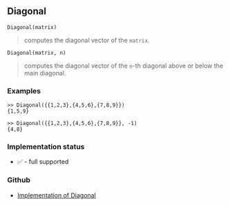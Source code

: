 ## Diagonal

```
Diagonal(matrix)
```

> computes the diagonal vector of the `matrix`.
  
```
Diagonal(matrix, n)
```

> computes the diagonal vector of the `n`-th diagonal above or below the main diagonal.

### Examples

```
>> Diagonal({{1,2,3},{4,5,6},{7,8,9}})
{1,5,9}

>> Diagonal({{1,2,3},{4,5,6},{7,8,9}}, -1)
{4,8}
```

  

### Implementation status

* &#x2705; - full supported

### Github

* [Implementation of Diagonal](https://github.com/axkr/symja_android_library/blob/master/symja_android_library/matheclipse-core/src/main/java/org/matheclipse/core/builtin/LinearAlgebra.java#L1465) 
